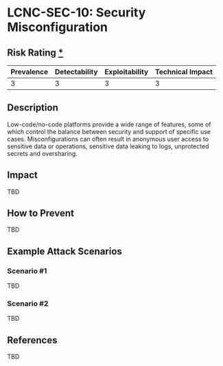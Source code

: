 # LCNC-SEC-10: Security Misconfiguration

## Risk Rating [*](https://owasp.org/www-project-top-ten/2017/Note_About_Risks)

| Prevalence | Detectability | Exploitability | Technical Impact |
| --- | --- | --- | --- |
| 3 | 3 | 3 | 3 |

## Description

Low-code/no-code platforms provide a wide range of features, some of which control the balance between security and support of specific use cases. 
Misconfigurations can often result in anonymous user access to sensitive data or operations, sensitive data leaking to logs, unprotected secrets and oversharing.

## Impact

TBD

## How to Prevent

TBD

## Example Attack Scenarios

### Scenario #1

TBD

### Scenario #2

TBD

## References

TBD